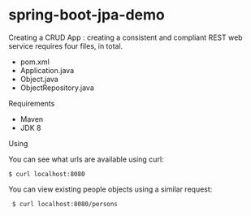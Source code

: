 # spring-boot-jpa-demo


Creating a CRUD App :
  creating a consistent and compliant REST web service requires four files, in total.

 * pom.xml
 * Application.java
 * Object.java
 * ObjectRepository.java
 
 
Requirements
 * Maven
 * JDK 8
	
Using

  You can see what urls are available using curl:

   	$ curl localhost:8080

  You can view existing people objects using a similar request:

  	 $ curl localhost:8080/persons
